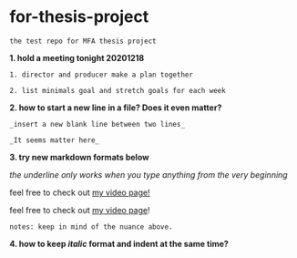 # for-thesis-project

    the test repo for MFA thesis project

**1. hold a meeting tonight 20201218**

    1. director and producer make a plan together
    
    2. list minimals goal and stretch goals for each week

**2. how to start a new line in a file? Does it even matter?**
    
    _insert a new blank line between two lines_
    
    _It seems matter here_

**3. try new markdown formats below**

_the underline only works when you type anything from the very beginning_

feel free to check out [my video page!](https://vimeo.com/xiaoyaliang)

feel free to check out [my video page](https://vimeo.com/xiaoyaliang)!

    notes: keep in mind of the nuance above.
    
**4. how to keep _italic_ format and indent at the same time?**
